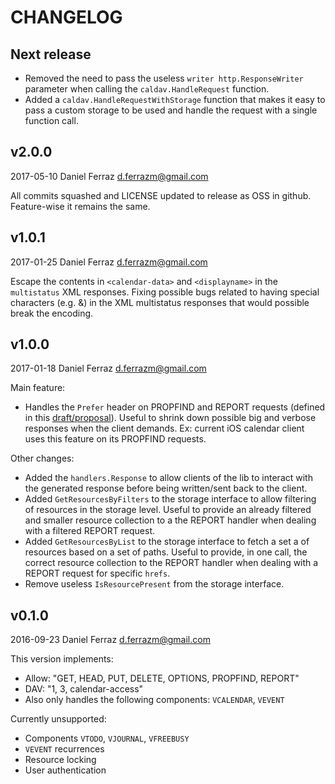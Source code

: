 # CHANGELOG

Next release
-----------

* Removed the need to pass the useless `writer http.ResponseWriter` parameter when calling the `caldav.HandleRequest` function.
* Added a `caldav.HandleRequestWithStorage` function that makes it easy to pass a custom storage to be used and handle the request with a single function call.


v2.0.0
-----------
2017-05-10  Daniel Ferraz  <d.ferrazm@gmail.com>

All commits squashed and LICENSE updated to release as OSS in github.
Feature-wise it remains the same.


v1.0.1
-----------
2017-01-25  Daniel Ferraz  <d.ferrazm@gmail.com>

Escape the contents in `<calendar-data>` and `<displayname>` in the `multistatus` XML responses. Fixing possible bugs
related to having special characters (e.g. &) in the XML multistatus responses that would possible break the encoding.

v1.0.0
-----------
2017-01-18  Daniel Ferraz  <d.ferrazm@gmail.com>

Main feature:

* Handles the `Prefer` header on PROPFIND and REPORT requests (defined in this [draft/proposal](https://tools.ietf.org/html/draft-murchison-webdav-prefer-05)). Useful to shrink down possible big and verbose responses when the client demands. Ex: current iOS calendar client uses this feature on its PROPFIND requests.

Other changes:

* Added the `handlers.Response` to allow clients of the lib to interact with the generated response before being written/sent back to the client.
* Added `GetResourcesByFilters` to the storage interface to allow filtering of resources in the storage level. Useful to provide an already filtered and smaller resource collection to a the REPORT handler when dealing with a filtered REPORT request.
* Added `GetResourcesByList` to the storage interface to fetch a set a of resources based on a set of paths. Useful to provide, in one call, the correct resource collection to the REPORT handler when dealing with a REPORT request for specific `hrefs`.
* Remove useless `IsResourcePresent` from the storage interface.


v0.1.0
-----------
2016-09-23  Daniel Ferraz  <d.ferrazm@gmail.com>

This version implements:

* Allow: "GET, HEAD, PUT, DELETE, OPTIONS, PROPFIND, REPORT"
* DAV: "1, 3, calendar-access"
* Also only handles the following components: `VCALENDAR`, `VEVENT`

Currently unsupported:

* Components `VTODO`, `VJOURNAL`, `VFREEBUSY`
* `VEVENT` recurrences
* Resource locking
* User authentication
